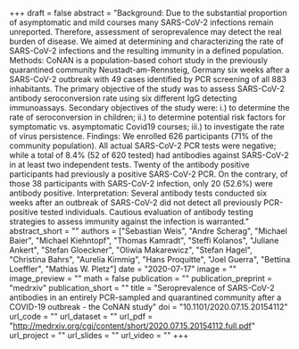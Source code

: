 +++
draft = false
abstract = "Background: Due to the substantial proportion of asymptomatic and mild courses many SARS-CoV-2 infections remain unreported. Therefore, assessment of seroprevalence may detect the real burden of disease. We aimed at determining and characterizing the rate of SARS-CoV-2 infections and the resulting immunity in a defined population. Methods: CoNAN is a population-based cohort study in the previously quarantined community Neustadt-am-Rennsteig, Germany six weeks after a SARS-CoV-2 outbreak with 49 cases identified by PCR screening of all 883 inhabitants. The primary objective of the study was to assess SARS-CoV-2 antibody seroconversion rate using six different IgG detecting immunoassays. Secondary objectives of the study were: i.) to determine the rate of seroconversion in children; ii.) to determine potential risk factors for symptomatic vs. asymptomatic Covid19 courses; iii.) to investigate the rate of virus persistence. Findings: We enrolled 626 participants (71% of the community population). All actual SARS-CoV-2 PCR tests were negative; while a total of 8.4% (52 of 620 tested) had antibodies against SARS-CoV-2 in at least two independent tests. Twenty of the antibody positive participants had previously a positive SARS-CoV-2 PCR. On the contrary, of those 38 participants with SARS-CoV-2 infection, only 20 (52.6%) were antibody positive. Interpretation: Several antibody tests conducted six weeks after an outbreak of SARS-CoV-2 did not detect all previously PCR-positive tested individuals. Cautious evaluation of antibody testing strategies to assess immunity against the infection is warranted."
abstract_short = ""
authors = ["Sebastian Weis", "Andre Scherag", "Michael Baier", "Michael Kiehntopf", "Thomas Kamradt", "Steffi Kolanos", "Juliane Ankert", "Stefan Gloeckner", "Oliwia Makarewicz", "Stefan Hagel", "Christina Bahrs", "Aurelia Kimmig", "Hans Proquitte", "Joel Guerra", "Bettina Loeffler", "Mathias W. Pletz"]
date = "2020-07-17"
image = ""
image_preview = ""
math = false
publication = ""
publication_preprint = "medrxiv"
publication_short = ""
title = "Seroprevalence of SARS-CoV-2 antibodies in an entirely PCR-sampled and quarantined community after a COVID-19 outbreak - the CoNAN study"
doi = "10.1101/2020.07.15.20154112"
url_code = ""
url_dataset = ""
url_pdf = "http://medrxiv.org/cgi/content/short/2020.07.15.20154112.full.pdf"
url_project = ""
url_slides = ""
url_video = ""
+++